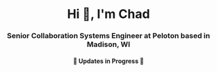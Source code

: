 <h1 align="center">Hi 👋, I'm Chad</h1> 
<h3 align="center">Senior Collaboration Systems Engineer at Peloton based in Madison, WI</h3>
<h4 align="center">🚧 Updates in Progress 🚧</h4>
<!--
**chad-ramey/chad-ramey** is a ✨ _special_ ✨ repository because its `README.md` (this file) appears on your GitHub profile.

Here are some ideas to get you started:

- 🔭 I’m currently working on ...
- 🌱 I’m currently learning ...
- 👯 I’m looking to collaborate on ...
- 🤔 I’m looking for help with ...
- 💬 Ask me about ...
- 📫 How to reach me: ...
- 😄 Pronouns: ...
- ⚡ Fun fact: ...
-->

<h4 align="center">🤖 Some of the scripts in this repository were developed in collaboration with an AI language model. Please review and test thoroughly. 🤖</h4>
